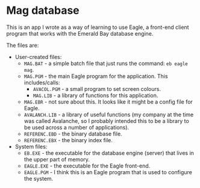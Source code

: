 # Mag database

This is an app I wrote as a way of learning to use Eagle, a front-end client program that works with the Emerald Bay database engine.

The files are:

- User-created files:
  - `MAG.BAT` - a simple batch file that just runs the command: `eb eagle mag`.
  - `MAG.PGM` - the main Eagle program for the application. This includes/calls:
    - `AVACOL.PGM` - a small program to set screen colours.
    - `MAG.LIB` - a library of functions for this application.
  - `MAG.EBR` - not sure about this. It looks like it might be a config file for Eagle.
  - `AVALANCH.LIB` - a library of useful functions (my company at the time was called Avalanche, so I probably intended this to be a library to be used across a number of applications).
  - `REFERENC.EBD` - the binary database file.
  - `REFERENC.EBX` - the binary index file.
- System files:
  - `EB.EXE` - the executable for the database engine (server) that lives in the upper part of memory.
  - `EAGLE.EXE` - the executable for the Eagle front-end.
  - `EAGLE.PGM` - I think this is an Eagle program that is used to configure the system.
